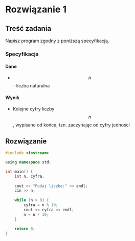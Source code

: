 # Rozwiązanie 1

## Treść zadania

Napisz program zgodny z poniższą specyfikacją.

### Specyfikacja

#### Dane

* $$n$$ - liczba naturalna

#### Wynik

* Kolejne cyfry liczby $$n$$, wypisane od końca, tzn. zaczynając od cyfry jedności

## Rozwiązanie

```cpp
#include <iostream>

using namespace std;

int main() {
    int n, cyfra;
    
    cout << "Podaj liczbe:" << endl;
    cin >> n;
    
    while (n > 0) {
        cyfra = n % 10;
        cout << cyfra << endl;
        n = n / 10;
    }
    
    return 0;
}
```

